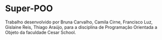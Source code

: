 # Super-POO
Trabalho desenvolvido por Bruna Carvalho, Camila Cirne, Francisco Luz, Gislaine Reis, Thiago Araújo, para a disciplina de Programação Orientada a Objeto da faculdade Cesar School.
